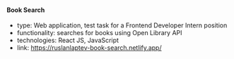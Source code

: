 #### Book Search

-   type: Web application, test task for a Frontend Developer Intern position
-   functionality: searches for books using Open Library API
-   technologies: React JS, JavaScript
-   link: https://ruslanlaptev-book-search.netlify.app/
